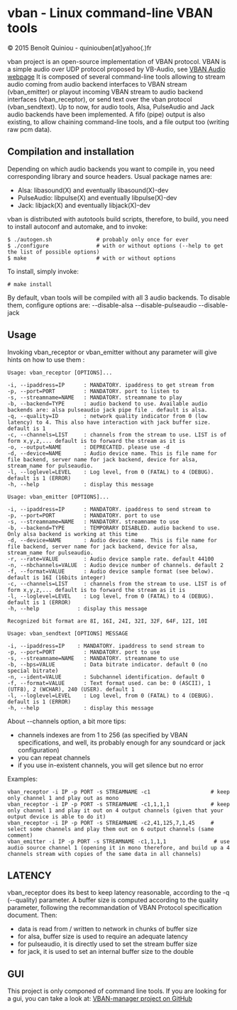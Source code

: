 vban - Linux command-line VBAN tools
======================================================

&copy; 2015 Benoît Quiniou - quiniouben[at]yahoo(.)fr

vban project is an open-source implementation of VBAN protocol.
VBAN is a simple audio over UDP protocol proposed by VB-Audio, see [VBAN Audio webpage](https://www.vb-audio.com/Voicemeeter/vban.htm)
It is composed of several command-line tools allowing to stream audio coming from audio backend interfaces to VBAN stream (vban_emitter) or playout incoming VBAN stream to audio backend interfaces (vban_receptor), or send text over the vban protocol (vban_sendtext).
Up to now, for audio tools, Alsa, PulseAudio and Jack audio backends have been implemented. A fifo (pipe) output is also existing, to allow chaining command-line tools, and a file output too (writing raw pcm data).

Compilation and installation
----------------------------

Depending on which audio backends you want to compile in, you need corresponding library and source headers.
Usual package names are:

* Alsa: libasound(X) and eventually libasound(X)-dev
* PulseAudio: libpulse(X) and eventually libpulse(X)-dev
* Jack: libjack(X) and eventually libjack(X)-dev

vban is distributed with autotools build scripts, therefore, to build, you need to install autoconf and automake, and to invoke:

	$ ./autogen.sh              # probably only once for ever
	$ ./configure               # with or without options (--help to get the list of possible options)
	$ make                      # with or without options

To install, simply invoke:

    # make install

By default, vban tools will be compiled with all 3 audio backends. To disable them, configure options are:
    --disable-alsa
    --disable-pulseaudio
    --disable-jack

Usage
-----

Invoking vban_receptor or vban_emitter without any parameter will give hints on how to use them :

	Usage: vban_receptor [OPTIONS]...

	-i, --ipaddress=IP      : MANDATORY. ipaddress to get stream from
	-p, --port=PORT         : MANDATORY. port to listen to
	-s, --streamname=NAME   : MANDATORY. streamname to play
	-b, --backend=TYPE      : audio backend to use. Available audio backends are: alsa pulseaudio jack pipe file . default is alsa.
	-q, --quality=ID        : network quality indicator from 0 (low latency) to 4. This also have interaction with jack buffer size. default is 1
	-c, --channels=LIST     : channels from the stream to use. LIST is of form x,y,z,... default is to forward the stream as it is
	-o, --output=NAME       : DEPRECATED. please use -d
	-d, --device=NAME       : Audio device name. This is file name for file backend, server name for jack backend, device for alsa, stream_name for pulseaudio.
	-l, --loglevel=LEVEL    : Log level, from 0 (FATAL) to 4 (DEBUG). default is 1 (ERROR)
	-h, --help              : display this message

	Usage: vban_emitter [OPTIONS]...

	-i, --ipaddress=IP      : MANDATORY. ipaddress to send stream to
	-p, --port=PORT         : MANDATORY. port to use
	-s, --streamname=NAME   : MANDATORY. streamname to use
	-b, --backend=TYPE      : TEMPORARY DISABLED. audio backend to use. Only alsa backend is working at this time
	-d, --device=NAME       : Audio device name. This is file name for file backend, server name for jack backend, device for alsa, stream_name for pulseaudio.
	-r, --rate=VALUE        : Audio device sample rate. default 44100
	-n, --nbchannels=VALUE  : Audio device number of channels. default 2
	-f, --format=VALUE      : Audio device sample format (see below). default is 16I (16bits integer)
	-c, --channels=LIST     : channels from the stream to use. LIST is of form x,y,z,... default is to forward the stream as it is
	-l, --loglevel=LEVEL	: Log level, from 0 (FATAL) to 4 (DEBUG). default is 1 (ERROR)
	-h, --help	          : display this message

	Recognized bit format are 8I, 16I, 24I, 32I, 32F, 64F, 12I, 10I

	Usage: vban_sendtext [OPTIONS] MESSAGE

	-i, --ipaddress=IP	  : MANDATORY. ipaddress to send stream to
	-p, --port=PORT         : MANDATORY. port to use
	-s, --streamname=NAME   : MANDATORY. streamname to use
	-b, --bps=VALUE         : Data bitrate indicator. default 0 (no special bitrate)
	-n, --ident=VALUE       : Subchannel identification. default 0
	-f, --format=VALUE      : Text format used. can be: 0 (ASCII), 1 (UTF8), 2 (WCHAR), 240 (USER). default 1
	-l, --loglevel=LEVEL    : Log level, from 0 (FATAL) to 4 (DEBUG). default is 1 (ERROR)
	-h, --help              : display this message



About --channels option, a bit more tips:
* channels indexes are from 1 to 256 (as specified by VBAN specifications, and well, its probably enough for any soundcard or jack configuration)
* you can repeat channels
* if you use in-existent channels, you will get silence but no error

Examples:

	vban_receptor -i IP -p PORT -s STREAMNAME -c1                   # keep only channel 1 and play out as mono
	vban_receptor -i IP -p PORT -s STREAMNAME -c1,1,1,1             # keep only channel 1 and play it out on 4 output channels (given that your output device is able to do it)
	vban_receptor -i IP -p PORT -s STREAMNAME -c2,41,125,7,1,45     # select some channels and play them out on 6 output channels (same comment)
	vban_emitter -i IP -p PORT -s STREAMNAME -c1,1,1,1               # use audio source channel 1 (opening it in mono therefore, and build up a 4 channels stream with copies of the same data in all channels)

LATENCY
-------

vban_receptor does its best to keep latency reasonable, according to the -q (--quality) parameter.
A buffer size is computed according to the quality parameter, following the recommandation of VBAN Protocol specification document.
Then:
* data is read from / written to network in chunks of buffer size
* for alsa, buffer size is used to require an adequate latency
* for pulseaudio, it is directly used to set the stream buffer size
* for jack, it is used to set an internal buffer size to the double

GUI
---

This project is only componed of command line tools. If you are looking for a gui, you can take a look at: [VBAN-manager project on GitHub](https://github.com/VBAN-manager/VBAN-manager)
